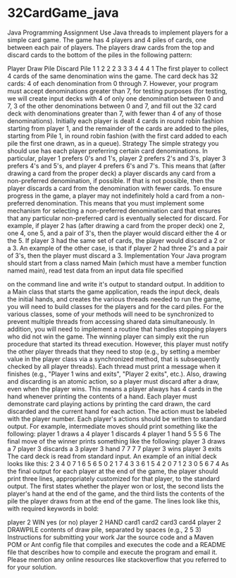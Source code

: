 # 32CardGame_java

Java Programming Assignment
Use Java threads to implement players for a simple card game. The game
has 4 players and 4 piles of cards, one between each pair of players. The
players draw cards from the top and discard cards to the bottom of the piles
in the following pattern:

Player Draw Pile Discard Pile
1 1 2
2 2 3
3 3 4
4 4 1
The first player to collect 4 cards of the same denomination wins the game.
The card deck has 32 cards: 4 of each denomination from 0 through 7.
However, your program must accept denominations greater than 7, for testing
purposes (for testing, we will create input decks with 4 of only one
denomination between 0 and 7, 3 of the other denominations between 0 and
7, and fill out the 32 card deck with denominations greater than 7, with fewer
than 4 of any of those denominations). Initially each player is dealt 4 cards in
round robin fashion starting from player 1, and the remainder of the cards are
added to the piles, starting from Pile 1, in round robin fashion (with the first
card added to each pile the first one drawn, as in a queue).
Strategy
The simple strategy you should use has each player preferring certain card
denominations. In particular, player 1 prefers 0&#39;s and 1&#39;s, player 2 prefers 2&#39;s
and 3&#39;s, player 3 prefers 4&#39;s and 5&#39;s, and player 4 prefers 6&#39;s and 7&#39;s. This
means that (after drawing a card from the proper deck) a player discards any
card from a non-preferred denomination, if possible. If that is not possible,
then the player discards a card from the denomination with fewer cards. To
ensure progress in the game, a player may not indefinitely hold a card from a
non-preferred denomination. This means that you must implement some
mechanism for selecting a non-preferred denomination card that ensures that
any particular non-preferred card is eventually selected for discard.
For example, if player 2 has (after drawing a card from the proper deck) one
2, one 4, one 5, and a pair of 3&#39;s, then the player would discard either the 4 or
the 5. If player 3 had the same set of cards, the player would discard a 2 or a
3. An example of the other case, is that if player 2 had three 2&#39;s and a pair of
3&#39;s, then the player must discard a 3.
Implementation
Your Java program should start from a class named Main (which must have a
member function named main), read test data from an input data file specified

on the command line and write it&#39;s output to standard output.
In addition to a Main class that starts the game application, reads the input
deck, deals the initial hands, and creates the various threads needed to run
the game, you will need to build classes for the players and for the card piles.
For the various classes, some of your methods will need to be synchronized
to prevent multiple threads from accessing shared data simultaneously.
In addition, you will need to implement a routine that handles stopping players
who did not win the game. The winning player can simply exit the run
procedure that started its thread execution. However, this player must notify
the other player threads that they need to stop (e.g., by setting a member
value in the player class via a synchronized method, that is subsequently
checked by all player threads). Each thread must print a message when it
finishes (e.g., &quot;Player 1 wins and exits&quot;, &quot;Player 2 exits&quot;, etc.). Also, drawing
and discarding is an atomic action, so a player must discard after a draw,
even when the player wins. This means a player always has 4 cards in the
hand whenever printing the contents of a hand.
Each player must demonstrate card playing actions by printing the card
drawn, the card discarded and the current hand for each action. The action
must be labeled with the player number. Each player&#39;s actions should be
written to standard output.
For example, intermediate moves should print something like the following:
player 1 draws a 4
player 1 discards 4
player 1 hand 5 5 5 6
The final move of the winner prints something like the following:
player 3 draws a 7
player 3 discards a 3
player 3 hand 7 7 7 7
player 3 wins
player 3 exits
The card deck is read from standard input.
An example of an initial deck looks like this:
2 3 4 0 7 1 6 5
6 5 0 2 1 7 4 3
3 6 1 5 4 2 0 7
1 2 3 0 5 6 7 4
As the final output for each player at the end of the game, the player should
print three lines, appropriately customized for that player, to the standard
output. The first states whether the player won or lost, the second lists the
player&#39;s hand at the end of the game, and the third lists the contents of the
pile the player draws from at the end of the game. The lines look like this, with
required keywords in bold:

player 2 WIN yes (or no)
player 2 HAND card1 card2 card3 card4
player 2 DRAWPILE contents of draw pile, separated by spaces (e.g., 2 5 3)
Instructions for submitting your work
Jar the source code and a Maven POM or Ant config file that compiles and
executes the code and a README file that describes how to compile and
execute the program and email it.
Please mention any online resources like stackoverflow that you referred to
for your solution.
